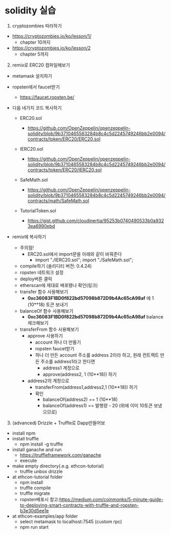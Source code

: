 # solidity 실습



1. cryptozombies 따라하기

- https://cryptozombies.io/ko/lesson/1/
  - chapter 10까지
- https://cryptozombies.io/ko/lesson/2
  - chapter 5까지

2. remix로 ERC20 컴파일해보기

- metamask 설치하기

- ropsten에서 faucet받기

  - https://faucet.ropsten.be/

- 다음 네가지 코드 복사하기

  - ERC20.sol
    - https://github.com/OpenZeppelin/openzeppelin-solidity/blob/9b3710465583284b8c4c5d2245749246bb2e0094/contracts/token/ERC20/ERC20.sol	

  - IERC20.sol
    - https://github.com/OpenZeppelin/openzeppelin-solidity/blob/9b3710465583284b8c4c5d2245749246bb2e0094/contracts/token/ERC20/IERC20.sol
  - SafeMath.sol
    - https://github.com/OpenZeppelin/openzeppelin-solidity/blob/9b3710465583284b8c4c5d2245749246bb2e0094/contracts/math/SafeMath.sol
  - TutorialToken.sol
    - https://gist.github.com/cloudinertia/95253b0740490533b0a9323ea6990ebd

- remix에 복사하기

  - 주의점!
    - ERC20.sol에서 import문을 아래와 같이 바꿔준다
      - import "./IERC20.sol";
        import "./SafeMath.sol";
  - compile하기 (솔리디티 버전: 0.4.24)	
  - ropsten 네트워크 설정
  - deploy버튼 클릭
  - etherscan에 제대로 배포됐나 확인(링크)
  - transfer 함수 사용해보기
    - **0xc36083F1BD0f822bd57098b872D9b4Ac65cA98af** 에 1 (10**18) 토큰 보내기
  - balanceOf 함수 사용해보기
    - **0xc36083F1BD0f822bd57098b872D9b4Ac65cA98af** balance체크해보기
  - transferFrom 함수 사용해보기
    - approve 사용하기
      - account 하나 더 만들기
      - ropsten faucet받기
      - 하나 더 만든 account 주소를 address 2이라 하고, 원래 컨트랙트 만든 주소를 address1라고 한다면
        - address1 계정으로
        - approve(address2, 1 (10**18)) 하기
    - address2의 계정으로
      - transferFrom(address1,address2,1 (10**18)) 하기
      - 확인
        - balanceOf(address2) == 1 (10**18)
        - balanceOf(address1) == 발행량 - 20 (위에 이미 10토큰 보냈으므로)

  

3. (advanced) Drizzle + Truffle로 Dapp만들어보

- install npm
- install truffle
  - npm install -g truffle
- install ganache and run
  - https://truffleframework.com/ganache
  - execute 
- make empty directory(.e.g. ethcon-tutorial)
  - truffle unbox drizzle
- at ethcon-tutorial folder
  - npm install
  - truffle compile
  - truffle migrate
  - ropsten배포시 참고:https://medium.com/coinmonks/5-minute-guide-to-deploying-smart-contracts-with-truffle-and-ropsten-b3e30d5ee1e
- at ethcon-examples/app folder
  - select metamask to localhost:7545 (custom rpc)
  - npm run start

